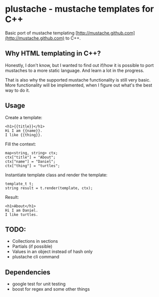 # plustache - mustache templates for C++
Basic port of mustache templating
[http://mustache.github.com](http://mustache.github.com) to C++.

## Why HTML templating in C++?
Honestly, I don't know, but I wanted to find out if/how it is
possible to port mustaches to a more static language.
And learn a lot in the progress.

That is also why the supported mustache functionality is still
very basic. More functionality
will be implemented, when I figure out what's the best way to do it.

## Usage
Create a template:

    <h1>{{title}}</h1>
    Hi I am {{name}}.
    I like {{thing}}.

Fill the context:

    map<string, string> ctx;
    ctx["title"] = "About";
    ctx["name"] = "Daniel";
    ctx["thing"] = "turtles";

Instantiate template class and render the template:

    template_t t;
    string result = t.render(template, ctx);

Result:

    <h1>About</h1>
    Hi I am Daniel.
    I like turtles.

## TODO:
* Collections in sections
* Partials (if possible)
* Values in an object instead of hash only
* plustache cli command

## Dependencies
* google test for unit testing
* boost for regex and some other things
